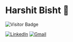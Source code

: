 # Harshit Bisht 👋

![Visitor Badge](https://visitor-badge.laobi.icu/badge?page_id=harshitbisht22.visitor-badge)

[![LinkedIn](https://cdn.jsdelivr.net/npm/simple-icons@v3/icons/linkedin.svg)](https://www.linkedin.com/in/harshit-bisht-0a0a69148/)
[![Gmail](https://cdn.jsdelivr.net/npm/simple-icons@v3/icons/gmail.svg)](mailto:harshit.bisht.22@gmail.com)
